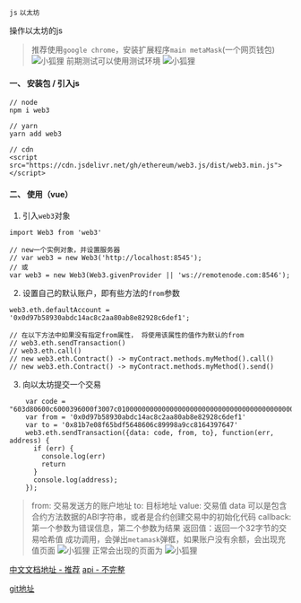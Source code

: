 `js`  `以太坊` 

操作以太坊的js

> 推荐使用`google chrome`，安装扩展程序`main metaMask`(一个网页钱包)
![小狐狸](https://upload-images.jianshu.io/upload_images/2941543-ce6f35d96e211a76.png?imageMogr2/auto-orient/strip%7CimageView2/2/w/1240)
前期测试可以使用测试环境
![小狐狸](https://upload-images.jianshu.io/upload_images/2941543-d973f16696de6ee4.png?imageMogr2/auto-orient/strip%7CimageView2/2/w/1240)



#### 一、 安装包 / 引入js

```
// node
npm i web3

// yarn
yarn add web3

// cdn
<script src="https://cdn.jsdelivr.net/gh/ethereum/web3.js/dist/web3.min.js"></script>
```

#### 二、 使用（vue）

1. 引入`web3`对象

```
import Web3 from 'web3'

// new一个实例对象，并设置服务器
// var web3 = new Web3('http://localhost:8545');
// 或
var web3 = new Web3(Web3.givenProvider || 'ws://remotenode.com:8546');
```

2. 设置自己的默认账户，即有些方法的`from`参数

```
web3.eth.defaultAccount = '0x0d97b58930abdc14ac8c2aa80ab8e82928c6def1';

// 在以下方法中如果没有指定from属性， 将使用该属性的值作为默认的from
// web3.eth.sendTransaction()
// web3.eth.call()
// new web3.eth.Contract() -> myContract.methods.myMethod().call()
// new web3.eth.Contract() -> myContract.methods.myMethod().send()
```

3. 向以太坊提交一个交易

```
    var code = "603d80600c6000396000f3007c01000000000000000000000000000000000000000000000000000000006000350463c6888fa18114602d57005b6007600435028060005260206000f3";
    var from = '0x0d97b58930abdc14ac8c2aa80ab8e82928c6def1'
    var to = '0x81b7e08f65bdf5648606c89998a9cc8164397647'
    web3.eth.sendTransaction({data: code, from, to}, function(err, address) {
      if (err) {
        console.log(err)
        return
      }
      console.log(address);
    });
```

> from: 交易发送方的账户地址
> to: 目标地址
> value: 交易值
> data 可以是包含合约方法数据的ABI字符串，或者是合约创建交易中的初始化代码
> callback: 第一个参数为错误信息，第二个参数为结果
> 返回值：返回一个32字节的交易哈希值
> 成功调用，会弹出`metamask`弹框，如果账户没有余额，会出现充值页面
![小狐狸](https://upload-images.jianshu.io/upload_images/2941543-ce94eca3aa04dfc0.png?imageMogr2/auto-orient/strip%7CimageView2/2/w/1240)
正常会出现的页面为
![小狐狸](https://upload-images.jianshu.io/upload_images/2941543-86e19b059cfc3c34.png?imageMogr2/auto-orient/strip%7CimageView2/2/w/1240)



[中文文档地址 - 推荐](http://cw.hubwiz.com/card/c/web3.js-1.0/1/2/19/)
[api - 不完整](http://web3.tryblockchain.org/)

[git地址](https://github.com/ethereum/web3.js/tree/master)


